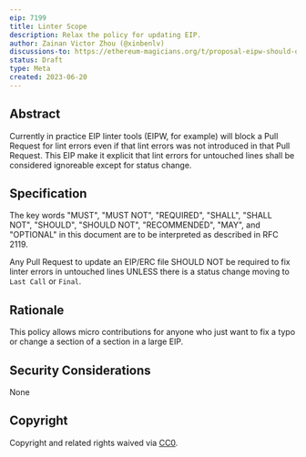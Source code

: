 ```yaml
---
eip: 7199
title: Linter Scope
description: Relax the policy for updating EIP.
author: Zainan Victor Zhou (@xinbenlv)
discussions-to: https://ethereum-magicians.org/t/proposal-eipw-should-only-complain-about-changing-lines/14762
status: Draft
type: Meta
created: 2023-06-20
---
```


## Abstract

Currently in practice EIP linter tools (EIPW, for example) will block a Pull Request for lint errors even if that lint errors was not introduced in that Pull Request.
This EIP make it explicit that lint errors for untouched lines shall be considered ignoreable except for status change.

## Specification

The key words "MUST", "MUST NOT", "REQUIRED", "SHALL", "SHALL NOT", "SHOULD", "SHOULD NOT", "RECOMMENDED", "MAY", and "OPTIONAL" in this document are to be interpreted as described in RFC 2119.

Any Pull Request to update an EIP/ERC file SHOULD NOT be required to fix linter errors in untouched lines UNLESS there is a status change moving to `Last Call` or `Final`. 

## Rationale

This policy allows micro contributions for anyone who just want to fix a typo or change a section of a section in a large EIP.

## Security Considerations

None 

## Copyright

Copyright and related rights waived via [CC0](../LICENSE.md).
